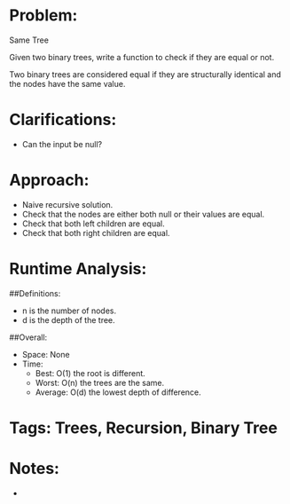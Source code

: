 # Problem:
  Same Tree
  
  Given two binary trees, write a function to check if they are equal or not.

  Two binary trees are considered equal if they are structurally identical and the nodes have the same value.
  
# Clarifications:
  - Can the input be null?

# Approach:
  - Naive recursive solution.
  - Check that the nodes are either both null or their values are equal.
  - Check that both left children are equal.
  - Check that both right children are equal.

# Runtime Analysis:
##Definitions:
  - n is the number of nodes.
  - d is the depth of the tree.

##Overall:
  - Space: None
  - Time:
    - Best: O(1) the root is different.
    - Worst: O(n) the trees are the same.
    - Average: O(d) the lowest depth of difference.

# Tags: Trees, Recursion, Binary Tree

# Notes:
  - 